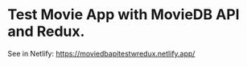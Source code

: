 # Test Movie App with MovieDB API and Redux.

See in Netlify: https://moviedbapitestwredux.netlify.app/

